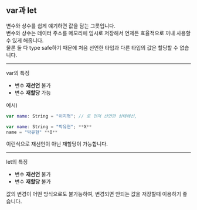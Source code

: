 ## var과 let

변수와 상수를 쉽게 얘기하면 값을 담는 그릇입니다.  
변수와 상수는 데이터 주소를 메모리에 임시로 저장해서 언제든 효율적으로 꺼내 사용할 수 있게 해줍니다.  
물론 둘 다 type safe하기 때문에 처음 선언한 타입과 다른 타입의 값은 할당할 수 없습니다.

---

var의 특징

- 변수 **재선언** 불가
- 변수 **재할당** 가능

예시)

```swift
var name: String = "이지혁"; // 로 먼저 선언한 상태에선,

var name: String = "박유현"; **X**
name = "박유현" **O**
```

이런식으로 재선언이 아닌 재할당이 가능합니다.

---

let의 특징

- 변수 **재선언** 불가
- 변수 **재할당** 불가

값의 변경이 어떤 방식으로도 불가능하여, 변경되면 안되는 값을 저장할때 이용하기 좋습니다.
